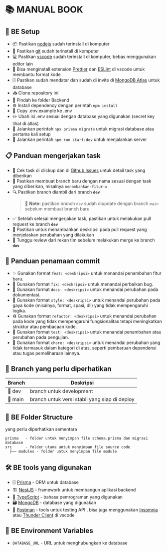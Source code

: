 # 📚 MANUAL BOOK

## 🔧 BE Setup
- 📦 Pastikan [nodejs](https://nodejs.org/en/) sudah terinstall di komputer
- 🔄 Pastikan [git](https://git-scm.com/) sudah terinstall di komputer
- 💻 Pastikan [vscode](https://code.visualstudio.com/) sudah terinstall di komputer, bebas menggunakan editor lain
- 🧩 Bisa menginstall extension [Prettier](https://marketplace.visualstudio.com/items?itemName=esbenp.prettier-vscode) dan [ESLint](https://marketplace.visualstudio.com/items?itemName=dbaeumer.vscode-eslint) di vscode untuk membantu format kode
- 🗄️ Pastikan sudah mendatar dan sudah di invite di [MongoDB Atlas](https://www.mongodb.com/atlas/database) untuk database
- 📥 Clone repository ini
- 📂 Pindah ke folder Backend
- ⚙️ Install dependency dengan perintah `npm install`
- 📄 Copy .env.example ke .env
- ✏️ Ubah isi .env sesuai dengan database yang digunakan (secret key lihat di atlas)
- 🔄 Jalankan perintah `npx prisma migrate` untuk migrasi database atau pertama kali setup
- 🚀 Jalankan perintah `npm run start:dev` untuk menjalankan server

## 📋 Panduan mengerjakan task
- 👀 Cek task di clickup dan di [Github Issues](https://github.com/ITDEVECS2025-2026/Backend/issues) untuk detail task yang diberikan
- 🌿 Pastikan membuat branch baru dengan nama sesuai dengan task yang diberikan, misalnya `menambahkan-fitur-x`
- 🔍 Pastikan branch diambil dari branch **`dev`**
  > 📝 **Note:** pastikan branch `dev` sudah diupdate dengan branch `main` sebelum membuat branch baru
- ✅ Setelah selesai mengerjakan task, pastikan untuk melakukan pull request ke branch **`dev`**
- 📝 Pastikan untuk menambahkan deskripsi pada pull request yang menjelaskan perubahan yang dilakukan
- 👥 Tunggu review dari rekan tim sebelum melakukan merge ke branch **`dev`**

## 💬 Panduan penamaan commit
- ✨ Gunakan format `feat: <deskripsi>` untuk menandai penambahan fitur baru.
- 🐛 Gunakan format `fix: <deskripsi>` untuk menandai perbaikan bug.
- 📝 Gunakan format `docs: <deskripsi>` untuk menandai perubahan pada dokumentasi.
- 💄 Gunakan format `style: <deskripsi>` untuk menandai perubahan pada gaya kode (misalnya, format, spasi, dll) yang tidak mempengaruhi logika.
- ♻️ Gunakan format `refactor: <deskripsi>` untuk menandai perubahan pada kode yang tidak mempengaruhi fungsionalitas tetapi meningkatkan struktur atau pembacaan kode.
- 🧪 Gunakan format `test: <deskripsi>` untuk menandai penambahan atau perubahan pada pengujian.
- 🔧 Gunakan format `chore: <deskripsi>` untuk menandai perubahan yang tidak termasuk dalam kategori di atas, seperti pembaruan dependensi atau tugas pemeliharaan lainnya.

## 🌿 Branch yang perlu diperhatikan
| Branch | Deskripsi |
|--------|-----------|
| 🔨 dev    | branch untuk development |
| 🚀 main   | branch untuk versi stabil yang siap di deploy |



## 📁 BE Folder Structure
yang perlu diperhatikan sementara
```
prisma   - folder untuk menyimpan file schema.prisma dan migrasi database
src      - folder utama untuk menyimpan file source code
  ├── modules - folder untuk menyimpan file module
```

## 🛠️ BE tools yang digunakan
- 🗄️ [Prisma](https://www.prisma.io/docs/) - ORM untuk database
- 🏗️ [NestJS](https://docs.nestjs.com/) - framework untuk membangun aplikasi backend
- 📜 [TypeScript](https://www.typescriptlang.org/) - bahasa pemrograman yang digunakan
- 🗃️ [MongoDB](https://www.mongodb.com/) - database yang digunakan
- 🧪 [Postman](https://www.postman.com/) - tools untuk testing API , bisa juga menggunakan [Insomnia](https://insomnia.rest/) atau [Thunder Client](https://marketplace.visualstudio.com/items?itemName=rangav.vscode-thunder-client) di vscode

## 🔐 BE Environment Variables
- `DATABASE_URL` - URL untuk menghubungkan ke database
